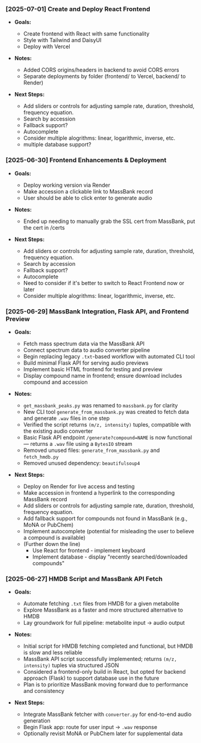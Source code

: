 ### [2025-07-01] Create and Deploy React Frontend

- **Goals:**

  - Create frontend with React with same functionality
  - Style with Tailwind and DaisyUI
  - Deploy with Vercel

- **Notes:**

  - Added CORS origins/headers in backend to avoid CORS errors
  - Separate deployments by folder (frontend/ to Vercel, backend/ to Render)

- **Next Steps:**
  - Add sliders or controls for adjusting sample rate, duration, threshold, frequency equation.
  - Search by accession
  - Fallback support?
  - Autocomplete
  - Consider multiple alogrithms: linear, logarithmic, inverse, etc.
  - multiple database support?

### [2025-06-30] Frontend Enhancements & Deployment

- **Goals:**

  - Deploy working version via Render
  - Make accession a clickable link to MassBank record
  - User should be able to click enter to generate audio

- **Notes:**

  - Ended up needing to manually grab the SSL cert from MassBank, put the cert in /certs

- **Next Steps:**
  - Add sliders or controls for adjusting sample rate, duration, threshold, frequency equation.
  - Search by accession
  - Fallback support?
  - Autocomplete
  - Need to consider if it's better to switch to React Frontend now or later
  - Consider multiple alogrithms: linear, logarithmic, inverse, etc.

### [2025-06-29] MassBank Integration, Flask API, and Frontend Preview

- **Goals:**

  - Fetch mass spectrum data via the MassBank API
  - Connect spectrum data to audio converter pipeline
  - Begin replacing legacy `.txt`-based workflow with automated CLI tool
  - Build minimal Flask API for serving audio previews
  - Implement basic HTML frontend for testing and preview
  - Display compound name in frontend; ensure download includes compound and accession

- **Notes:**

  - `get_massbank_peaks.py` was renamed to `massbank.py` for clarity
  - New CLI tool `generate_from_massbank.py` was created to fetch data and generate `.wav` files in one step
  - Verified the script returns `(m/z, intensity)` tuples, compatible with the existing audio converter
  - Basic Flask API endpoint `/generate?compound=NAME` is now functional — returns a `.wav` file using a `BytesIO` stream
  - Removed unused files: `generate_from_massbank.py` and `fetch_hmdb.py`
  - Removed unused dependency: `beautifulsoup4`

- **Next Steps:**
  - Deploy on Render for live access and testing
  - Make accession in frontend a hyperlink to the corresponding MassBank record
  - Add sliders or controls for adjusting sample rate, duration, threshold, frequency equation.
  - Add fallback support for compounds not found in MassBank (e.g., MoNA or PubChem)
  - Implement autocomplete (potential for misleading the user to believe a compound is available)
  - (Further down the line)
    - Use React for frontend - implement keyboard
    - Implement database - display "recently searched/downloaded compounds"

### [2025-06-27] HMDB Script and MassBank API Fetch

- **Goals:**

  - Automate fetching `.txt` files from HMDB for a given metabolite
  - Explore MassBank as a faster and more structured alternative to HMDB
  - Lay groundwork for full pipeline: metabolite input → audio output

- **Notes:**

  - Initial script for HMDB fetching completed and functional, but HMDB is slow and less reliable
  - MassBank API script successfully implemented; returns `(m/z, intensity)` tuples via structured JSON
  - Considered a frontend-only build in React, but opted for backend approach (Flask) to support database use in the future
  - Plan is to prioritize MassBank moving forward due to performance and consistency

- **Next Steps:**
  - Integrate MassBank fetcher with `converter.py` for end-to-end audio generation
  - Begin Flask app: route for user input → `.wav` response
  - Optionally revisit MoNA or PubChem later for supplemental data
